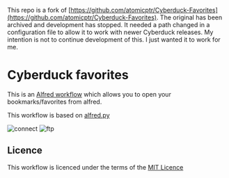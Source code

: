 This repo is a fork of [https://github.com/atomicptr/Cyberduck-Favorites](https://github.com/atomicptr/Cyberduck-Favorites).
The original has been archived and development has stopped.
It needed a path changed in a configuration file to allow it to work with newer Cyberduck releases.
My intention is not to continue development of this. I just wanted it to work for me.

Cyberduck favorites
====================

This is an [Alfred workflow](http://alfredapp.com) which allows you to open your bookmarks/favorites from alfred.

This workflow is based on [alfred.py](https://github.com/Kasoki/alfred.py)

![connect](screenshot1.png)
![ftp](screenshot2.png)

Licence
--------

This workflow is licenced under the terms of the [MIT Licence](http://opensource.org/licenses/MIT)
